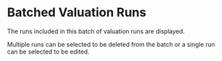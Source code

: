 # Batched Valuation Runs

The runs included in this batch of valuation runs are displayed.

Multiple runs can be selected to be deleted from the batch or a single
run can be selected to be edited.
